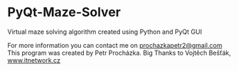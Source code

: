 # PyQt-Maze-Solver
Virtual maze solving algorithm created using Python and PyQt GUI

For more information you can contact me on prochazkapetr2@gmail.com
This program was created by Petr Procházka.
Big Thanks to Vojtěch Bešťák, www.itnetwork.cz
